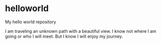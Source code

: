 # helloworld
My hello world repository

I am traveling an unknown path with a beautiful view. I know not where I am going or who I will meet. But I know I will enjoy my journey.   
